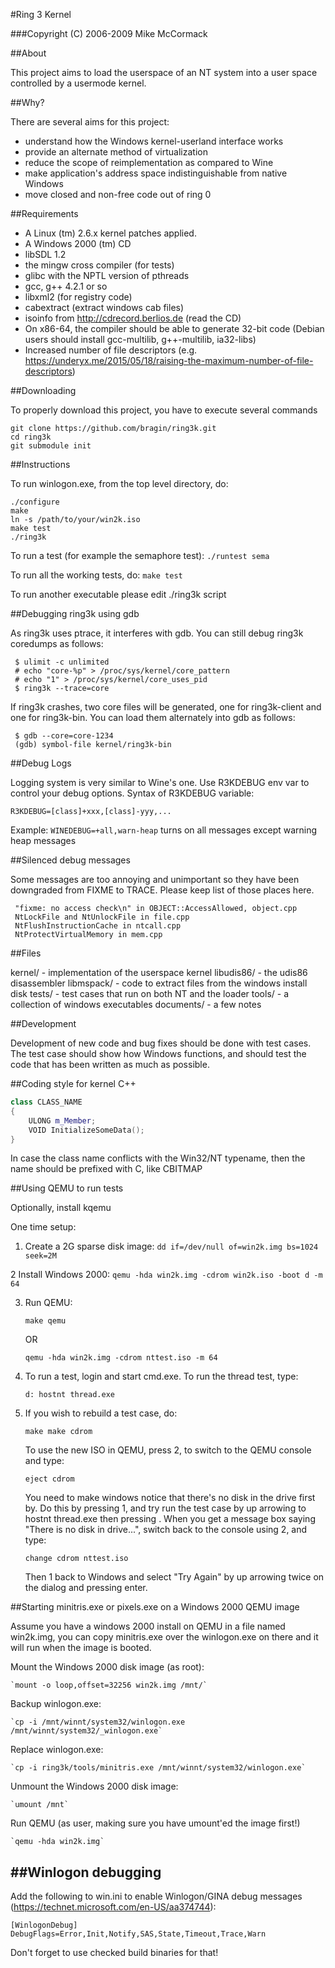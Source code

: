 
#Ring 3 Kernel

###Copyright (C) 2006-2009 Mike McCormack

##About

This project aims to load the userspace of an NT system
into a user space controlled by a usermode kernel.

##Why?

There are several aims for this project:

* understand how the Windows kernel-userland interface works
* provide an alternate method of virtualization
* reduce the scope of reimplementation as compared to Wine
* make application's address space indistinguishable from native Windows
* move closed and non-free code out of ring 0

##Requirements

* A Linux (tm) 2.6.x kernel patches applied.
* A Windows 2000 (tm) CD
* libSDL 1.2
* the mingw cross compiler (for tests)
* glibc with the NPTL version of pthreads
* gcc, g++ 4.2.1 or so
* libxml2 (for registry code)
* cabextract (extract windows cab files)
* isoinfo from http://cdrecord.berlios.de (read the CD)
* On x86-64, the compiler should be able to generate 32-bit code
  (Debian users should install gcc-multilib, g++-multilib, ia32-libs)
* Increased number of file descriptors (e.g. https://underyx.me/2015/05/18/raising-the-maximum-number-of-file-descriptors)

##Downloading

To properly download this project, you have to execute several commands
```
git clone https://github.com/bragin/ring3k.git
cd ring3k
git submodule init
```


##Instructions

To run winlogon.exe, from the top level directory, do:
```
./configure
make
ln -s /path/to/your/win2k.iso
make test
./ring3k
```
To run a test (for example the semaphore test):
`./runtest sema`

To run all the working tests, do:
`make test`

To run another executable please edit ./ring3k script

##Debugging ring3k using gdb

As ring3k uses ptrace, it interferes with gdb.  You can still debug 
ring3k coredumps as follows:
```
 $ ulimit -c unlimited
 # echo "core-%p" > /proc/sys/kernel/core_pattern 
 # echo "1" > /proc/sys/kernel/core_uses_pid 
 $ ring3k --trace=core
```
If ring3k crashes, two core files will be generated, one for ring3k-client
and one for ring3k-bin.  You can load them alternately into gdb as follows:
```
 $ gdb --core=core-1234
 (gdb) symbol-file kernel/ring3k-bin
```

##Debug Logs

Logging system is very similar to Wine's one. Use R3KDEBUG env var to control
your debug options.
Syntax of R3KDEBUG variable:

`R3KDEBUG=[class]+xxx,[class]-yyy,...`

Example: `WINEDEBUG=+all,warn-heap`
turns on all messages except warning heap messages

##Silenced debug messages

Some messages are too annoying and unimportant so they have been downgraded
from FIXME to TRACE. Please keep list of those places here.
```
 "fixme: no access check\n" in OBJECT::AccessAllowed, object.cpp
 NtLockFile and NtUnlockFile in file.cpp
 NtFlushInstructionCache in ntcall.cpp
 NtProtectVirtualMemory in mem.cpp
```

##Files

kernel/     - implementation of the userspace kernel
libudis86/  - the udis86 disassembler
libmspack/  - code to extract files from the windows install disk
tests/      - test cases that run on both NT and the loader
tools/      - a collection of windows executables
documents/  - a few notes

##Development

Development of new code and bug fixes should be done with test cases.
The test case should show how Windows functions, and should test the code
that has been written as much as possible.

##Coding style for kernel C++

```c++
class CLASS_NAME
{
	ULONG m_Member;
	VOID InitializeSomeData();
}
```

In case the class name conflicts with the Win32/NT typename, then the name should be prefixed with C, like CBITMAP


##Using QEMU to run tests

Optionally, install kqemu

One time setup:

1. Create a 2G sparse disk image:
    `dd if=/dev/null of=win2k.img bs=1024 seek=2M`

2  Install Windows 2000:
    `qemu -hda win2k.img -cdrom win2k.iso -boot d -m 64`

3. Run QEMU:

	`make qemu`

   OR

	`qemu -hda win2k.img -cdrom nttest.iso -m 64`

4. To run a test, login and start cmd.exe.  To run the thread test, type:

	`d:
	hostnt thread.exe`

5. If you wish to rebuild a test case, do:

	`make
	make cdrom`

   To use the new ISO in QEMU, press <ALT><CTRL>2, to switch to the QEMU
   console and type:

	`eject cdrom`

   You need to make windows notice that there's no disk in the drive first by.
   Do this by pressing <ALT><CTRL>1, and try run the test case by up arrowing
   to hostnt thread.exe then pressing <ENTER>.  When you get a message box
   saying "There is no disk in drive...", switch back to the console using
   <ALT><CTRL>2, and type:

	`change cdrom nttest.iso`

   Then <ALT><CTRL>1 back to Windows and select "Try Again"
   by up arrowing twice on the dialog and pressing enter.


##Starting minitris.exe or pixels.exe on a Windows 2000 QEMU image


Assume you have a windows 2000 install on QEMU in a file named win2k.img,
you can copy minitris.exe over the winlogon.exe on there and it will run
when the image is booted.

Mount the Windows 2000 disk image (as root):

    `mount -o loop,offset=32256 win2k.img /mnt/`

Backup winlogon.exe:

    `cp -i /mnt/winnt/system32/winlogon.exe /mnt/winnt/system32/_winlogon.exe`

Replace winlogon.exe:

    `cp -i ring3k/tools/minitris.exe /mnt/winnt/system32/winlogon.exe`

Unmount the Windows 2000 disk image:

    `umount /mnt`

Run QEMU (as user, making sure you have umount'ed the image first!)

    `qemu -hda win2k.img`


##Winlogon debugging
----------------------------------------------------------------

Add the following to win.ini to enable Winlogon/GINA debug messages (https://technet.microsoft.com/en-US/aa374744):

`[WinlogonDebug]
DebugFlags=Error,Init,Notify,SAS,State,Timeout,Trace,Warn`

Don't forget to use checked build binaries for that!
